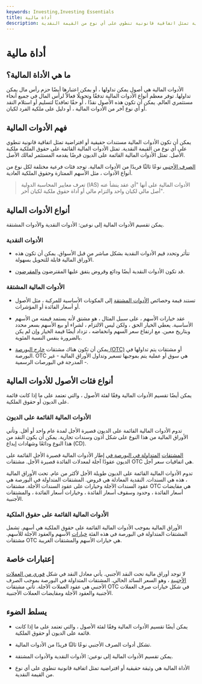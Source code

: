 ```yaml
---
keywords: Investing,Investing Essentials
title: أداة مالية
description: الأداة المالية هي وثيقة حقيقية أو افتراضية تمثل اتفاقية قانونية تنطوي على أي نوع من القيمة النقدية.
---
```


# أداة مالية
## ما هي الأداة المالية؟

الأدوات المالية هي أصول يمكن تداولها ، أو يمكن اعتبارها أيضًا حزم رأس مال يمكن تداولها. توفر معظم أنواع الأدوات المالية تدفقًا وتحويلًا فعالاً لرأس المال في جميع أنحاء مستثمري العالم. يمكن أن تكون هذه الأصول نقدًا ، أو حقًا تعاقديًا لتسليم أو استلام النقد أو أي نوع آخر من الأدوات المالية ، أو دليل على ملكية الفرد لكيان.

## فهم الأدوات المالية

يمكن أن تكون الأدوات المالية مستندات حقيقية أو افتراضية تمثل اتفاقية قانونية تنطوي على أي نوع من القيمة النقدية. تمثل الأدوات المالية القائمة على حقوق الملكية ملكية الأصل. تمثل الأدوات المالية القائمة على الديون قرضًا يقدمه المستثمر لمالك الأصل.

[الصرف الأجنبي](/foreign-exchange) نوعًا ثالثًا فريدًا من الأدوات المالية. توجد فئات فرعية مختلفة لكل نوع من أنواع الأدوات ، مثل الأسهم الممتازة وحقوق الملكية العادية.

> تعرف معايير المحاسبة الدولية (IAS) الأدوات المالية على أنها "أي عقد ينشأ عنه أصل مالي لكيان واحد والتزام مالي أو أداة حقوق ملكية لكيان آخر".

>

## أنواع الأدوات المالية

يمكن تقسيم الأدوات المالية إلى نوعين: الأدوات النقدية والأدوات المشتقة.

### الأدوات النقدية

- تتأثر وتحدد قيم الأدوات النقدية بشكل مباشر من قبل الأسواق. يمكن أن تكون هذه الأوراق المالية قابلة للتحويل بسهولة.

- قد تكون الأدوات النقدية أيضًا ودائع وقروض يتفق عليها المقترضون [والمقرضون](/lender).

### الأدوات المالية المشتقة

- تستند قيمة وخصائص [الأدوات المشتقة](/derivative) إلى المكونات الأساسية للمركبة ، مثل الأصول أو أسعار الفائدة أو المؤشرات.

- عقد خيارات الأسهم ، على سبيل المثال ، هو مشتق لأنه يستمد قيمته من الأسهم الأساسية. يعطي الخيار الحق ، ولكن ليس الالتزام ، لشراء أو بيع الأسهم بسعر محدد وبتاريخ معين. مع ارتفاع سعر السهم وانخفاضه ، تزداد أيضًا قيمة الخيار وإن لم يكن بالضرورة بنفس النسبة المئوية.

- يمكن أن تكون هناك مشتقات [خارج البورصة (OTC)](/otc) أو مشتقات يتم تداولها في البورصة. OTC هي سوق أو عملية يتم بموجبها تسعير وتداول الأوراق المالية - غير المدرجة في البورصات الرسمية -.

## أنواع فئات الأصول للأدوات المالية

يمكن أيضًا تقسيم الأدوات المالية وفقًا لفئة الأصول ، والتي تعتمد على ما إذا كانت قائمة على الديون أو حقوق الملكية.

### الأدوات المالية القائمة على الديون

تدوم الأدوات المالية القائمة على الديون قصيرة الأجل لمدة عام واحد أو أقل. وتأتي الأوراق المالية من هذا النوع على شكل أذون وسندات تجارية. يمكن أن يكون النقد من هذا النوع ودائعًا وشهادات إيداع (CD).

[المشتقات](/exchange-traded-derivative) [المتداولة في البورصة في](/exchange-traded-derivative) إطار الأدوات المالية قصيرة الأجل القائمة على الديون عقودًا آجلة لمعدلات الفائدة قصيرة الأجل. مشتقات OTC هي اتفاقيات سعر آجل.

تدوم الأدوات المالية القائمة على الديون طويلة الأجل لأكثر من عام. تحت الأوراق المالية ، هذه هي السندات. النقدية المعادلة هي قروض. المشتقات المتداولة في البورصة هي عقود السندات الآجلة وخيارات على عقود السندات الآجلة. مشتقات OTC هي مقايضات أسعار الفائدة ، وحدود وسقوف أسعار الفائدة ، وخيارات أسعار الفائدة ، والمشتقات الأجنبية.

### الأدوات المالية القائمة على حقوق الملكية

الأوراق المالية بموجب الأدوات المالية القائمة على حقوق الملكية هي أسهم. تشمل المشتقات المتداولة في البورصة في هذه الفئة [خيارات](/stockoption) الأسهم والعقود الآجلة للأسهم. مشتقات OTC هي خيارات الأسهم والمشتقات الغريبة.

## إعتبارات خاصة

لا توجد أوراق مالية تحت النقد الأجنبي. يأتي معادل النقد في شكل [فوري من العملات الأجنبية](/forex-spot-rate) ، وهو السعر السائد الحالي. المشتقات المتداولة في البورصة بموجب الصرف الأجنبي هي عقود العملات الآجلة. تأتي مشتقات OTC في شكل خيارات صرف العملات الأجنبية والعقود الآجلة ومقايضات العملات الأجنبية.

## يسلط الضوء

- يمكن أيضًا تقسيم الأدوات المالية وفقًا لفئة الأصول ، والتي تعتمد على ما إذا كانت قائمة على الديون أو حقوق الملكية.

- تشكل أدوات الصرف الأجنبي نوعًا ثالثًا فريدًا من الأدوات المالية.

- يمكن تقسيم الأدوات المالية إلى نوعين: الأدوات النقدية والأدوات المشتقة.

- الأداة المالية هي وثيقة حقيقية أو افتراضية تمثل اتفاقية قانونية تنطوي على أي نوع من القيمة النقدية.

